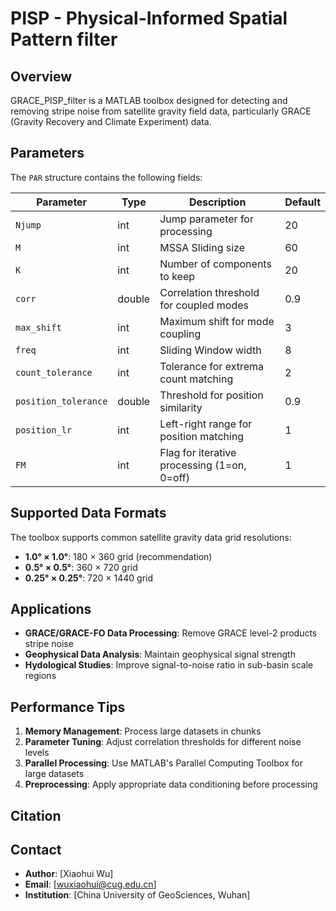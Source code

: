 # PISP - Physical-Informed Spatial Pattern filter

## Overview

GRACE_PISP_filter is a MATLAB toolbox designed for detecting and removing stripe noise from satellite gravity field data, particularly GRACE (Gravity Recovery and Climate Experiment) data. 

## Parameters

The `PAR` structure contains the following fields:

| Parameter | Type | Description | Default |
|-----------|------|-------------|---------|
| `Njump` | int | Jump parameter for processing | 20 |
| `M` | int | MSSA Sliding size | 60 |
| `K` | int | Number of components to keep | 20 |
| `corr` | double | Correlation threshold for coupled modes | 0.9 |
| `max_shift` | int | Maximum shift for mode coupling | 3 |
| `freq` | int | Sliding Window width | 8 |
| `count_tolerance` | int | Tolerance for extrema count matching | 2 |
| `position_tolerance` | double | Threshold for position similarity | 0.9 |
| `position_lr` | int | Left-right range for position matching | 1 |
| `FM` | int | Flag for iterative processing (1=on, 0=off) | 1 |

## Supported Data Formats

The toolbox supports common satellite gravity data grid resolutions:

- **1.0° × 1.0°**: 180 × 360 grid  (recommendation)
- **0.5° × 0.5°**: 360 × 720 grid
- **0.25° × 0.25°**: 720 × 1440 grid

## Applications

- **GRACE/GRACE-FO Data Processing**: Remove GRACE level-2 products stripe noise
- **Geophysical Data Analysis**: Maintain geophysical signal strength
- **Hydological Studies**: Improve signal-to-noise ratio in sub-basin scale regions

## Performance Tips

1. **Memory Management**: Process large datasets in chunks
2. **Parameter Tuning**: Adjust correlation thresholds for different noise levels
3. **Parallel Processing**: Use MATLAB's Parallel Computing Toolbox for large datasets
4. **Preprocessing**: Apply appropriate data conditioning before processing

## Citation


## Contact

- **Author**: [Xiaohui Wu]
- **Email**: [wuxiaohui@cug.edu.cn]
- **Institution**: [China University of GeoSciences, Wuhan]